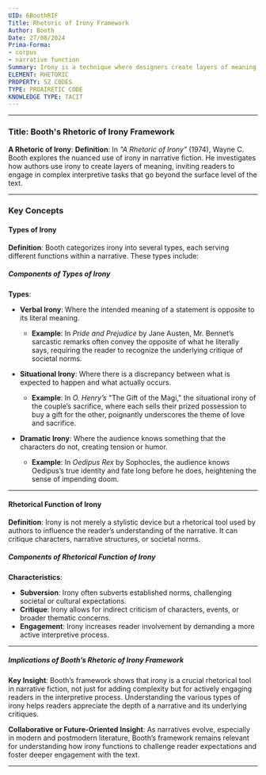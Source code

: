 ```yaml
---
UID: 6BoothRIF
Title: Rhetoric of Irony Framework
Author: Booth
Date: 27/08/2024
Prima-Forma:
- corpus
- narrative function
Summary: Irony is a technique where designers create layers of meaning and engage readers in complex interpretive tasks.
ELEMENT: RHETORIC
PROPERTY: SZ CODES
TYPE: PROAIRETIC CODE
KNOWLEDGE TYPE: TACIT
---
```

---

### Title: **Booth's Rhetoric of Irony Framework**

**A Rhetoric of Irony**:
   **Definition**: In *"A Rhetoric of Irony"* (1974), Wayne C. Booth explores the nuanced use of irony in narrative fiction. He investigates how authors use irony to create layers of meaning, inviting readers to engage in complex interpretive tasks that go beyond the surface level of the text.

---

### Key Concepts

#### Types of Irony

**Definition**:
   Booth categorizes irony into several types, each serving different functions within a narrative. These types include:

##### **Components of Types of Irony**

**Types**:
   - **Verbal Irony**: Where the intended meaning of a statement is opposite to its literal meaning.
     - **Example**: In *Pride and Prejudice* by Jane Austen, Mr. Bennet’s sarcastic remarks often convey the opposite of what he literally says, requiring the reader to recognize the underlying critique of societal norms.
   
   - **Situational Irony**: Where there is a discrepancy between what is expected to happen and what actually occurs.
     - **Example**: In *O. Henry’s* "The Gift of the Magi," the situational irony of the couple’s sacrifice, where each sells their prized possession to buy a gift for the other, poignantly underscores the theme of love and sacrifice.
   
   - **Dramatic Irony**: Where the audience knows something that the characters do not, creating tension or humor.
     - **Example**: In *Oedipus Rex* by Sophocles, the audience knows Oedipus’s true identity and fate long before he does, heightening the sense of impending doom.


---

#### Rhetorical Function of Irony

**Definition**:
   Irony is not merely a stylistic device but a rhetorical tool used by authors to influence the reader’s understanding of the narrative. It can critique characters, narrative structures, or societal norms.

##### **Components of Rhetorical Function of Irony**

**Characteristics**:
   - **Subversion**: Irony often subverts established norms, challenging societal or cultural expectations.
   - **Critique**: Irony allows for indirect criticism of characters, events, or broader thematic concerns.
   - **Engagement**: Irony increases reader involvement by demanding a more active interpretive process.

---

##### Implications of Booth’s Rhetoric of Irony Framework

**Key Insight**:
   Booth’s framework shows that irony is a crucial rhetorical tool in narrative fiction, not just for adding complexity but for actively engaging readers in the interpretive process. Understanding the various types of irony helps readers appreciate the depth of a narrative and its underlying critiques.

**Collaborative or Future-Oriented Insight**:
   As narratives evolve, especially in modern and postmodern literature, Booth’s framework remains relevant for understanding how irony functions to challenge reader expectations and foster deeper engagement with the text.

---
